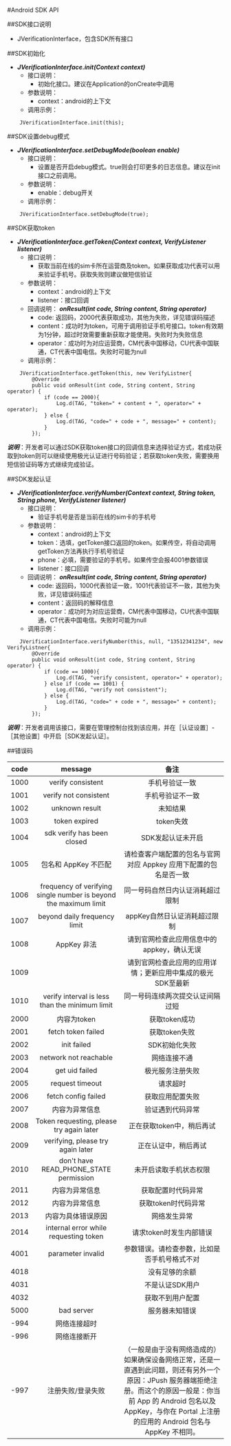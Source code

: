 #Android SDK API

##SDK接口说明

* JVerificationInterface，包含SDK所有接口

##SDK初始化

+ ***JVerificationInterface.init(Context context)***
	+ 接口说明：
		+ 初始化接口。建议在Application的onCreate中调用
	+ 参数说明：
		+ context：android的上下文
	+ 调用示例：

~~~
	JVerificationInterface.init(this);
~~~

##SDK设置debug模式

+ ***JVerificationInterface.setDebugMode(boolean enable)***
	+ 接口说明：
		+ 设置是否开启debug模式。true则会打印更多的日志信息。建议在init接口之前调用。
	+ 参数说明：
		+ enable：debug开关
	+ 调用示例：

~~~
	JVerificationInterface.setDebugMode(true);
~~~

##SDK获取token

+ ***JVerificationInterface.getToken(Context context, VerifyListener listener)***
	+ 接口说明：
		+ 获取当前在线的sim卡所在运营商及token。如果获取成功代表可以用来验证手机号。获取失败则建议做短信验证
	+ 参数说明：
		+ context：android的上下文
		+ listener：接口回调
	+ 回调说明：
    ***onResult(int code, String  content, String operator)***
  		+ code: 返回码，2000代表获取成功，其他为失败，详见错误码描述
    	+ content：成功时为token，可用于调用验证手机号接口。token有效期为1分钟，超过时效需要重新获取才能使用。失败时为失败信息
    	+ operator：成功时为对应运营商，CM代表中国移动，CU代表中国联通，CT代表中国电信。失败时可能为null
  	+ 调用示例：

~~~
	JVerificationInterface.getToken(this, new VerifyListner{
	    @Override
        public void onResult(int code, String content, String operator) {
	        if (code == 2000){
	            Log.d(TAG, "token=" + content + ", operator=" + operator);
            } else {
            	Log.d(TAG, "code=" + code + ", message=" + content);
            }
	    });
~~~
***说明***：开发者可以通过SDK获取token接口的回调信息来选择验证方式，若成功获取到token则可以继续使用极光认证进行号码验证；若获取token失败，需要换用短信验证码等方式继续完成验证。

##SDK发起认证

+ ***JVerificationInterface.verifyNumber(Context context, String token, String phone, VerifyListener listener)***
	+ 接口说明：
    	+ 验证手机号是否是当前在线的sim卡的手机号
  	+ 参数说明：
    	+ context：android的上下文
		+ token：选填，getToken接口返回的token。如果传空，将自动调用getToken方法再执行手机号验证
		+ phone：必填，需要验证的手机号。如果传空会报4001参数错误
		+ listener：接口回调
  	+ 回调说明：
  	***onResult(int code, String  content, String operator)***
		+ code: 返回码，1000代表验证一致，1001代表验证不一致，其他为失败，详见错误码描述
		+ content：返回码的解释信息
		+ operator：成功时为对应运营商，CM代表中国移动，CU代表中国联通，CT代表中国电信。失败时可能为null
  	+ 调用示例：

~~~
	JVerificationInterface.verifyNumber(this, null, "13512341234", new VerifyListner{
	    @Override
        public void onResult(int code, String content, String operator) {
	        if (code == 1000){
	            Log.d(TAG, "verify consistent, operator=" + operator);
            } else if (code == 1001) {
            	Log.d(TAG, "verify not consistent");
            } else {
                Log.d(TAG, "code=" + code + ", message=" + content);
            }
	    });
~~~

***说明***：开发者调用该接口，需要在管理控制台找到该应用，并在［认证设置］-［其他设置］中开启［SDK发起认证］。

##错误码

|code|message|备注|
|:-----:|:----:|:-----:|
|1000|verify consistent|手机号验证一致|
|1001|verify not consistent|手机号验证不一致|
|1002|unknown result|未知结果|
|1003|token expired|token失效|
|1004|sdk verify has been closed|SDK发起认证未开启|
|1005|包名和 AppKey 不匹配|请检查客户端配置的包名与官网对应 Appkey 应用下配置的包名是否一致|
|1006|frequency of verifying single number is beyond the maximum limit|同一号码自然日内认证消耗超过限制|
|1007|beyond daily frequency limit|appKey自然日认证消耗超过限制|
|1008|AppKey 非法|请到官网检查此应用信息中的 appkey，确认无误|
|1009||请到官网检查此应用的应用详情；更新应用中集成的极光SDK至最新|
|1010|verify interval is less than the minimum limit|同一号码连续两次提交认证间隔过短|
|2000|内容为token|获取token成功|
|2001|fetch token failed|获取token失败|
|2002|init failed|SDK初始化失败|
|2003|network not reachable|网络连接不通|
|2004|get uid failed|极光服务注册失败|
|2005|request timeout|请求超时|
|2006|fetch config failed|获取应用配置失败|
|2007|内容为异常信息|验证遇到代码异常|
|2008|Token requesting, please try again later|正在获取token中，稍后再试|
|2009|verifying, please try again later|正在认证中，稍后再试 |
|2010|don't have READ_PHONE_STATE permission|未开启读取手机状态权限|
|2011|内容为异常信息|获取配置时代码异常|
|2012|内容为异常信息|获取token时代码异常|
|2013|内容为具体错误原因|网络发生异常|
|2014|internal error while requesting token|请求token时发生内部错误|
|4001|parameter invalid|参数错误。请检查参数，比如是否手机号格式不对|
|4018||没有足够的余额|
|4031||不是认证SDK用户|
|4032||获取不到用户配置|
|5000|bad server|服务器未知错误|
|-994|网络连接超时|   |
|-996|网络连接断开|   |
|-997|注册失败/登录失败|（一般是由于没有网络造成的）如果确保设备网络正常，还是一直遇到此问题，则还有另外一个原因：JPush 服务器端拒绝注册。而这个的原因一般是：你当前 App 的 Android 包名以及 AppKey，与你在 Portal 上注册的应用的 Android 包名与 AppKey 不相同。|
